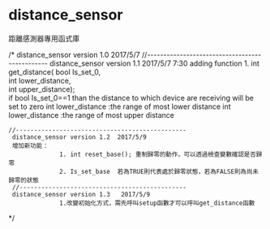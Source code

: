 # distance_sensor
距離感測器專用函式庫

/*
	distance_sensor version 1.0  2017/5/7
	//-----------------------------------------------
	distance_sensor version 1.1  2017/5/7  7:30
	    adding function
	    1. int get_distance( bool Is_set_0, \
			      int lower_distance,\
			      int upper_distance);   
				     if bool Is_set_0==1 than the distance to which device are receiving will be set to zero
				     int lower_distance :the range of most lower distance
				     int lower_distance :the range of most upper distance
				     
                                             
    //-----------------------------------------------
     distance_sensor version 1.2  2017/5/9
     增加新功能：
                  1. int reset_base(); 重制歸零的動作，可以透過檢查變數確認是否歸零 
                  2. Is_set_base  若為TRUE則代表處於歸零狀態，若為FALSE則為尚未歸零的狀態 
     //----------------------------------------------
     distance_sensor version 1.3   2017/5/9
                  1.改變初始化方式，需先呼叫setup函數才可以呼叫get_distance函數 
*/
